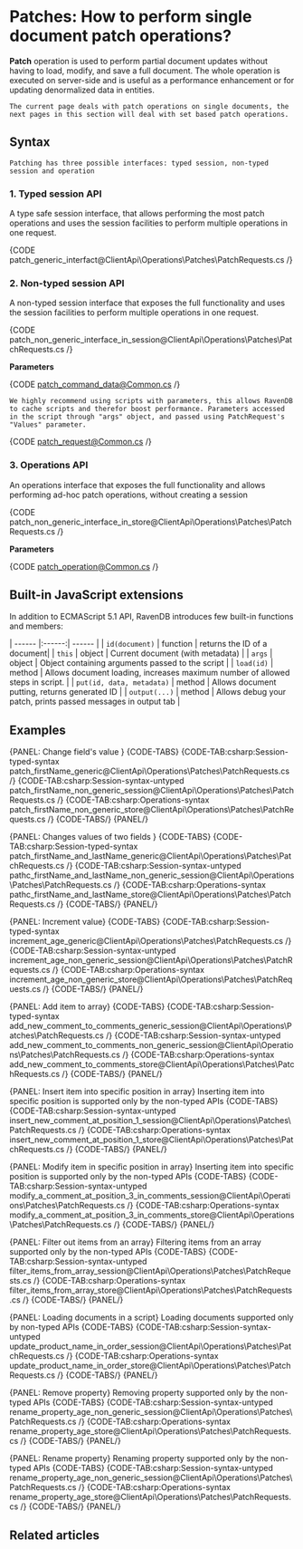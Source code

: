 ﻿# Patches: How to perform single document patch operations?

**Patch** operation is used to perform partial document updates without having to load, modify, and save a full document. The whole operation is executed on server-side and is useful as a performance enhancement or for updating denormalized data in entities.

    The current page deals with patch operations on single documents, the next pages in this section will deal with set based patch operations.

## Syntax
    Patching has three possible interfaces: typed session, non-typed session and operation

### 1. Typed session API
A type safe session interface, that allows performing the most patch operations and uses the session facilities to perform multiple operations in one request.

{CODE patch_generic_interfact@ClientApi\Operations\Patches\PatchRequests.cs /}

### 2. Non-typed session API
A non-typed session interface that exposes the full functionality and uses the session facilities to perform multiple operations in one request.

{CODE patch_non_generic_interface_in_session@ClientApi\Operations\Patches\PatchRequests.cs /}

**Parameters**

{CODE patch_command_data@Common.cs /}

    We highly recommend using scripts with parameters, this allows RavenDB to cache scripts and therefor boost performance. Parameters accessed in the script through "args" object, and passed using PatchRequest's "Values" parameter.

{CODE patch_request@Common.cs /}

### 3. Operations API
An operations interface that exposes the full functionality and allows performing ad-hoc patch operations, without creating a session

{CODE patch_non_generic_interface_in_store@ClientApi\Operations\Patches\PatchRequests.cs /}

**Parameters**

{CODE patch_operation@Common.cs /}

## Built-in JavaScript extensions

In addition to ECMAScript 5.1 API, RavenDB introduces few built-in functions and members:

| ------ |:------:| ------ |
| `id(document)` | function | returns the ID of a document|
| `this` | object | Current document (with metadata) |
| `args` | object | Object containing arguments passed to the script |
| `load(id)` | method | Allows document loading, increases maximum number of allowed steps in script. |
| `put(id, data, metadata)` | method | Allows document putting, returns generated ID |
| `output(...)` | method | Allows debug your patch, prints passed messages in output tab |

## Examples

{PANEL: Change field's value }
{CODE-TABS}
{CODE-TAB:csharp:Session-typed-syntax patch_firstName_generic@ClientApi\Operations\Patches\PatchRequests.cs /}
{CODE-TAB:csharp:Session-syntax-untyped patch_firstName_non_generic_session@ClientApi\Operations\Patches\PatchRequests.cs /}
{CODE-TAB:csharp:Operations-syntax patch_firstName_non_generic_store@ClientApi\Operations\Patches\PatchRequests.cs /}
{CODE-TABS/}
{PANEL/}

{PANEL: Changes values of two fields }
{CODE-TABS}
{CODE-TAB:csharp:Session-typed-syntax patch_firstName_and_lastName_generic@ClientApi\Operations\Patches\PatchRequests.cs /}
{CODE-TAB:csharp:Session-syntax-untyped pathc_firstName_and_lastName_non_generic_session@ClientApi\Operations\Patches\PatchRequests.cs /}
{CODE-TAB:csharp:Operations-syntax pathc_firstName_and_lastName_store@ClientApi\Operations\Patches\PatchRequests.cs /}
{CODE-TABS/}
{PANEL/}

{PANEL: Increment value}
{CODE-TABS}
{CODE-TAB:csharp:Session-typed-syntax increment_age_generic@ClientApi\Operations\Patches\PatchRequests.cs /}
{CODE-TAB:csharp:Session-syntax-untyped increment_age_non_generic_session@ClientApi\Operations\Patches\PatchRequests.cs /}
{CODE-TAB:csharp:Operations-syntax increment_age_non_generic_store@ClientApi\Operations\Patches\PatchRequests.cs /}
{CODE-TABS/}
{PANEL/}

{PANEL: Add item to array}
{CODE-TABS}
{CODE-TAB:csharp:Session-typed-syntax add_new_comment_to_comments_generic_session@ClientApi\Operations\Patches\PatchRequests.cs /}
{CODE-TAB:csharp:Session-syntax-untyped add_new_comment_to_comments_non_generic_session@ClientApi\Operations\Patches\PatchRequests.cs /}
{CODE-TAB:csharp:Operations-syntax add_new_comment_to_comments_store@ClientApi\Operations\Patches\PatchRequests.cs /}
{CODE-TABS/}
{PANEL/}

{PANEL: Insert item into specific position in array}
Inserting item into specific position is supported only by the non-typed APIs
{CODE-TABS}
{CODE-TAB:csharp:Session-syntax-untyped insert_new_comment_at_position_1_session@ClientApi\Operations\Patches\PatchRequests.cs /}
{CODE-TAB:csharp:Operations-syntax insert_new_comment_at_position_1_store@ClientApi\Operations\Patches\PatchRequests.cs /}
{CODE-TABS/}
{PANEL/}

{PANEL: Modify item in specific position in array}
Inserting item into specific position is supported only by the non-typed APIs
{CODE-TABS}
{CODE-TAB:csharp:Session-syntax-untyped modify_a_comment_at_position_3_in_comments_session@ClientApi\Operations\Patches\PatchRequests.cs /}
{CODE-TAB:csharp:Operations-syntax modify_a_comment_at_position_3_in_comments_store@ClientApi\Operations\Patches\PatchRequests.cs /}
{CODE-TABS/}
{PANEL/}

{PANEL: Filter out items from an array}
Filtering items from an array supported only by the non-typed APIs
{CODE-TABS}
{CODE-TAB:csharp:Session-syntax-untyped filter_items_from_array_session@ClientApi\Operations\Patches\PatchRequests.cs /}
{CODE-TAB:csharp:Operations-syntax filter_items_from_array_store@ClientApi\Operations\Patches\PatchRequests.cs /}
{CODE-TABS/}
{PANEL/}

{PANEL: Loading documents in a script}
Loading documents supported only by non-typed APIs
{CODE-TABS}
{CODE-TAB:csharp:Session-syntax-untyped update_product_name_in_order_session@ClientApi\Operations\Patches\PatchRequests.cs /}
{CODE-TAB:csharp:Operations-syntax update_product_name_in_order_store@ClientApi\Operations\Patches\PatchRequests.cs /}
{CODE-TABS/}
{PANEL/}

{PANEL: Remove property}
Removing property supported only by the non-typed APIs
{CODE-TABS}
{CODE-TAB:csharp:Session-syntax-untyped rename_property_age_non_generic_session@ClientApi\Operations\Patches\PatchRequests.cs /}
{CODE-TAB:csharp:Operations-syntax rename_property_age_store@ClientApi\Operations\Patches\PatchRequests.cs /}
{CODE-TABS/}
{PANEL/}

{PANEL: Rename property}
Renaming property supported only by the non-typed APIs
{CODE-TABS}
{CODE-TAB:csharp:Session-syntax-untyped rename_property_age_non_generic_session@ClientApi\Operations\Patches\PatchRequests.cs /}
{CODE-TAB:csharp:Operations-syntax rename_property_age_store@ClientApi\Operations\Patches\PatchRequests.cs /}
{CODE-TABS/}
{PANEL/}



## Related articles


